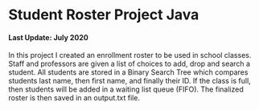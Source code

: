 # Student Roster Project Java
#### Last Update: July 2020

In this project I created an enrollment roster to be used in school classes. Staff and professors are given a list of choices to add, drop and search a student. All students are stored in a Binary Search Tree which compares students last name, then first name, and finally their ID. If the class is full, then students will be added in a waiting list queue (FIFO). The finalized roster is then saved in an output.txt file.

